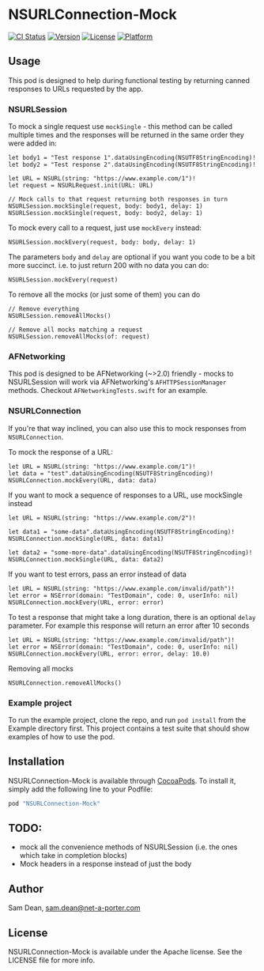 # NSURLConnection-Mock

[![CI Status](http://img.shields.io/travis/net-a-porter-mobile/NSURLSession-Mock.svg?style=flat)](https://travis-ci.org/net-a-porter-mobile/NSURLSession-Mock)
[![Version](https://img.shields.io/cocoapods/v/NSURLSession-Mock.svg?style=flat)](http://cocoapods.org/pods/NSURLSession-Mock)
[![License](https://img.shields.io/cocoapods/l/NSURLSession-Mock.svg?style=flat)](http://cocoapods.org/pods/NSURLSession-Mock)
[![Platform](https://img.shields.io/cocoapods/p/NSURLSession-Mock.svg?style=flat)](http://cocoapods.org/pods/NSURLSession-Mock)

## Usage

This pod is designed to help during functional testing by returning canned responses to URLs requested by the app.

### NSURLSession

To mock a single request use `mockSingle` - this method can be called multiple times and the responses will be returned in the same order they were added in:

```objc
let body1 = "Test response 1".dataUsingEncoding(NSUTF8StringEncoding)!
let body2 = "Test response 2".dataUsingEncoding(NSUTF8StringEncoding)!

let URL = NSURL(string: "https://www.example.com/1")!
let request = NSURLRequest.init(URL: URL)

// Mock calls to that request returning both responses in turn
NSURLSession.mockSingle(request, body: body1, delay: 1)
NSURLSession.mockSingle(request, body: body2, delay: 1)
```

To mock every call to a request, just use `mockEvery` instead:

```objc
NSURLSession.mockEvery(request, body: body, delay: 1)
```

The parameters `body` and `delay` are optional if you want you code to be a bit more succinct. i.e. to just return 200 with no data you can do:

```objc
NSURLSession.mockEvery(request)
```

To remove all the mocks (or just some of them) you can do


```objc
// Remove everything
NSURLSession.removeAllMocks()

// Remove all mocks matching a request
NSURLSession.removeAllMocks(of: request)
```

### AFNetworking

This pod is designed to be AFNetworking (~>2.0) friendly - mocks to NSURLSession will work via AFNetworking's `AFHTTPSessionManager` methods. Checkout `AFNetworkingTests.swift` for an example.


### NSURLConnection

If you're that way inclined, you can also use this to mock responses from `NSURLConnection`.

To mock the response of a URL:

```objc
let URL = NSURL(string: "https://www.example.com/1")!
let data = "test".dataUsingEncoding(NSUTF8StringEncoding)!
NSURLConnection.mockEvery(URL, data: data)
```

If you want to mock a sequence of responses to a URL, use mockSingle instead

```objc
let URL = NSURL(string: "https://www.example.com/2")!

let data1 = "some-data".dataUsingEncoding(NSUTF8StringEncoding)!
NSURLConnection.mockSingle(URL, data: data1)

let data2 = "some-more-data".dataUsingEncoding(NSUTF8StringEncoding)!
NSURLConnection.mockSingle(URL, data: data2)
```

If you want to test errors, pass an error instead of data

```objc
let URL = NSURL(string: "https://www.example.com/invalid/path")!
let error = NSError(domain: "TestDomain", code: 0, userInfo: nil)
NSURLConnection.mockEvery(URL, error: error)
```

To test a response that might take a long duration, there is an optional `delay` parameter. For example
this response will return an error after 10 seconds

```objc
let URL = NSURL(string: "https://www.example.com/invalid/path")!
let error = NSError(domain: "TestDomain", code: 0, userInfo: nil)
NSURLConnection.mockEvery(URL, error: error, delay: 10.0)
```

Removing all mocks

```objc
NSURLConnection.removeAllMocks()
```


### Example project

To run the example project, clone the repo, and run `pod install` from the Example directory first. This project contains a test suite that should show examples of how to use the pod.

## Installation

NSURLConnection-Mock is available through [CocoaPods](http://cocoapods.org). To install
it, simply add the following line to your Podfile:

```ruby
pod "NSURLConnection-Mock"
```

## TODO:

+ mock all the convenience methods of NSURLSession (i.e. the ones which take in completion blocks)
+ Mock headers in a response instead of just the body

## Author

Sam Dean, sam.dean@net-a-porter.com

## License

NSURLConnection-Mock is available under the Apache license. See the LICENSE file for more info.
